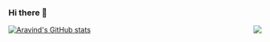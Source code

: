 ### Hi there 👋

[![Aravind's GitHub stats](https://github-readme-stats.vercel.app/api?username=hakcat)](https://github.com/hakcat/github-readme-stats)
<img align='right' src="https://github-readme-stats.vercel.app/api?username=hakcat&show_icons=true&hide_border=true">

<!--
**hakcat/hakcat** is a ✨ _special_ ✨ repository because its `README.md` (this file) appears on your GitHub profile.

Here are some ideas to get you started:

- 🔭 I’m currently working on ...
- 🌱 I’m currently learning ...
- 👯 I’m looking to collaborate on ...
- 🤔 I’m looking for help with ...
- 💬 Ask me about ...
- 📫 How to reach me: ...
- 😄 Pronouns: ...
- ⚡ Fun fact: ...
-->
